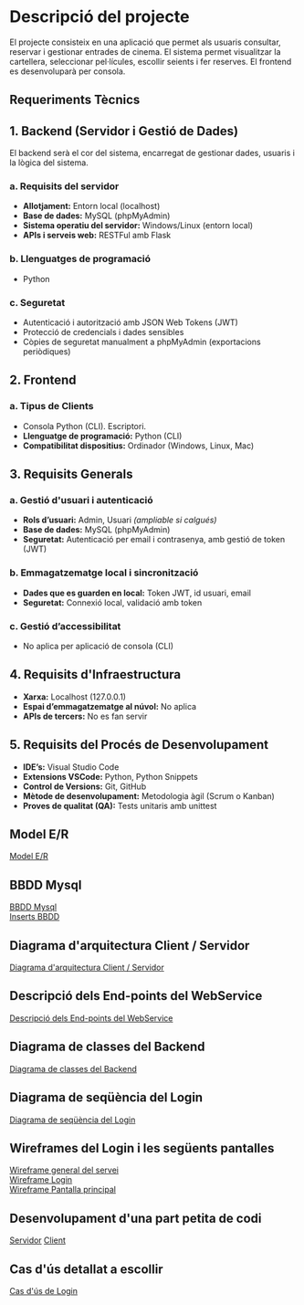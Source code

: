 # Descripció del projecte
El projecte consisteix en una aplicació que permet als usuaris consultar, reservar i gestionar entrades de cinema. El sistema permet visualitzar la cartellera, seleccionar pel·lícules, escollir seients i fer reserves. El frontend es desenvoluparà per consola.

## Requeriments Tècnics

## 1. Backend (Servidor i Gestió de Dades)

El backend serà el cor del sistema, encarregat de gestionar dades, usuaris i la lògica del sistema.

### a. Requisits del servidor

- **Allotjament:** Entorn local (localhost)
- **Base de dades:** MySQL (phpMyAdmin)
- **Sistema operatiu del servidor:** Windows/Linux (entorn local)
- **APIs i serveis web:** RESTFul amb Flask

### b. Llenguatges de programació

- Python

### c. Seguretat

- Autenticació i autorització amb JSON Web Tokens (JWT)
- Protecció de credencials i dades sensibles
- Còpies de seguretat manualment a phpMyAdmin (exportacions periòdiques)

## 2. Frontend

### a. Tipus de Clients

- Consola Python (CLI). Escriptori.
- **Llenguatge de programació:** Python (CLI)
- **Compatibilitat dispositius:** Ordinador (Windows, Linux, Mac)

## 3. Requisits Generals

### a. Gestió d'usuari i autenticació

- **Rols d’usuari:** Admin, Usuari *(ampliable si calgués)*
- **Base de dades:** MySQL (phpMyAdmin)
- **Seguretat:** Autenticació per email i contrasenya, amb gestió de token (JWT)

### b. Emmagatzematge local i sincronització

- **Dades que es guarden en local:** Token JWT, id usuari, email
- **Seguretat:** Connexió local, validació amb token

### c. Gestió d’accessibilitat

- No aplica per aplicació de consola (CLI)

## 4. Requisits d'Infraestructura

- **Xarxa:** Localhost (127.0.0.1)
- **Espai d’emmagatzematge al núvol:** No aplica
- **APIs de tercers:** No es fan servir

## 5. Requisits del Procés de Desenvolupament

- **IDE’s:** Visual Studio Code
- **Extensions VSCode:** Python, Python Snippets
- **Control de Versions:** Git, GitHub
- **Mètode de desenvolupament:** Metodologia àgil (Scrum o Kanban)
- **Proves de qualitat (QA):** Tests unitaris amb unittest


## Model E/R
[Model E/R](diagrames/d_model_entitat_relacio.mermaid)

## BBDD Mysql
[BBDD Mysql](cinema.sql) <br>
[Inserts BBDD](inserts.sql)

## Diagrama d'arquitectura Client / Servidor
[Diagrama d'arquitectura Client / Servidor](diagrames/d_arquitectura_cliente_server.mermaid)

## Descripció dels End-points del WebService
[Descripció dels End-points del WebService](documentacio/end-points_desc.md)

## Diagrama de classes del Backend
[Diagrama de classes del Backend](diagrames/d_classes_backend.mermaid)

## Diagrama de seqüència del Login
[Diagrama de seqüència del Login](diagrames/d_secuencia_login.mermaid)

## Wireframes del Login i les següents pantalles
[Wireframe general del servei](diagrames/d_wireframe_general.mermaid) <br>
[Wireframe Login](diagrames/d_wireframe_login.mermaid) <br>
[Wireframe Pantalla principal](diagrames/d_wireframe_pprincipal.mermaid)

## Desenvolupament d'una part petita de codi
[Servidor](webservice/server.py)
[Client](webservice/clientConsola.py)

## Cas d'ús detallat a escollir
[Cas d'ús de Login](documentacio/cas_dus.md)